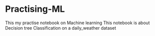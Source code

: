 # Practising-ML
This my practise notebook on Machine learning
This notebook is about Decision tree Classification on a daily_weather dataset
